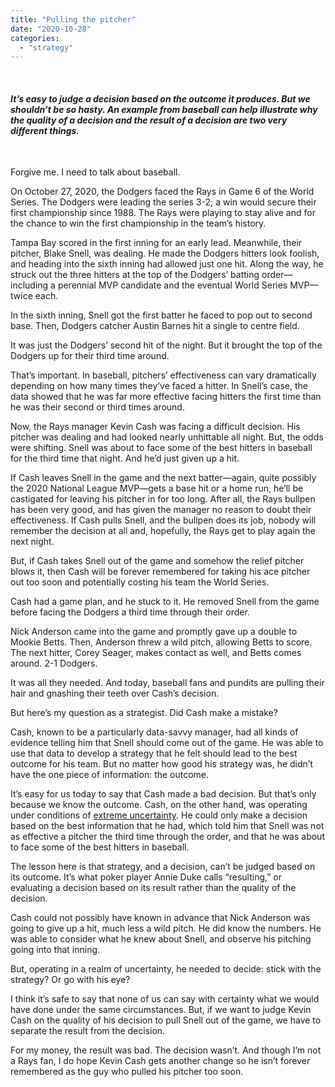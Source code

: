 ```yaml
---
title: "Pulling the pitcher"
date: "2020-10-28"
categories: 
  - "strategy"
---
```


 

#### _It’s easy to judge a decision based on the outcome it produces. But we shouldn’t be so hasty. An example from baseball can help illustrate why the quality of a decision and the result of a decision are two very different things._

 

Forgive me. I need to talk about baseball.

On October 27, 2020, the Dodgers faced the Rays in Game 6 of the World Series. The Dodgers were leading the series 3-2; a win would secure their first championship since 1988. The Rays were playing to stay alive and for the chance to win the first championship in the team’s history.

Tampa Bay scored in the first inning for an early lead. Meanwhile, their pitcher, Blake Snell, was dealing. He made the Dodgers hitters look foolish, and heading into the sixth inning had allowed just one hit. Along the way, he struck out the three hitters at the top of the Dodgers’ batting order—including a perennial MVP candidate and the eventual World Series MVP—twice each.

In the sixth inning, Snell got the first batter he faced to pop out to second base. Then, Dodgers catcher Austin Barnes hit a single to centre field.

It was just the Dodgers’ second hit of the night. But it brought the top of the Dodgers up for their third time around.

That’s important. In baseball, pitchers’ effectiveness can vary dramatically depending on how many times they’ve faced a hitter. In Snell’s case, the data showed that he was far more effective facing hitters the first time than he was their second or third times around.

Now, the Rays manager Kevin Cash was facing a difficult decision. His pitcher was dealing and had looked nearly unhittable all night. But, the odds were shifting. Snell was about to face some of the best hitters in baseball for the third time that night. And he’d just given up a hit.

If Cash leaves Snell in the game and the next batter—again, quite possibly the 2020 National League MVP—gets a base hit or a home run, he’ll be castigated for leaving his pitcher in for too long. After all, the Rays bullpen has been very good, and has given the manager no reason to doubt their effectiveness. If Cash pulls Snell, and the bullpen does its job, nobody will remember the decision at all and, hopefully, the Rays get to play again the next night.

But, if Cash takes Snell out of the game and somehow the relief pitcher blows it, then Cash will be forever remembered for taking his ace pitcher out too soon and potentially costing his team the World Series.

Cash had a game plan, and he stuck to it. He removed Snell from the game before facing the Dodgers a third time through their order.

Nick Anderson came into the game and promptly gave up a double to Mookie Betts. Then, Anderson threw a wild pitch, allowing Betts to score. The next hitter, Corey Seager, makes contact as well, and Betts comes around. 2-1 Dodgers.

It was all they needed. And today, baseball fans and pundits are pulling their hair and gnashing their teeth over Cash’s decision.

But here’s my question as a strategist. Did Cash make a mistake?

Cash, known to be a particularly data-savvy manager, had all kinds of evidence telling him that Snell should come out of the game. He was able to use that data to develop a strategy that he felt should lead to the best outcome for his team. But no matter how good his strategy was, he didn’t have the one piece of information: the outcome.

It’s easy for us today to say that Cash made a bad decision. But that’s only because we know the outcome. Cash, on the other hand, was operating under conditions of [extreme uncertainty](https://mobydiction.ca/blog/summary-radical-uncertainty-kay-king). He could only make a decision based on the best information that he had, which told him that Snell was not as effective a pitcher the third time through the order, and that he was about to face some of the best hitters in baseball.

The lesson here is that strategy, and a decision, can’t be judged based on its outcome. It’s what poker player Annie Duke calls “resulting,” or evaluating a decision based on its result rather than the quality of the decision.

Cash could not possibly have known in advance that Nick Anderson was going to give up a hit, much less a wild pitch. He did know the numbers. He was able to consider what he knew about Snell, and observe his pitching going into that inning.

But, operating in a realm of uncertainty, he needed to decide: stick with the strategy? Or go with his eye?

I think it’s safe to say that none of us can say with certainty what we would have done under the same circumstances. But, if we want to judge Kevin Cash on the quality of his decision to pull Snell out of the game, we have to separate the result from the decision.

For my money, the result was bad. The decision wasn’t. And though I’m not a Rays fan, I do hope Kevin Cash gets another change so he isn’t forever remembered as the guy who pulled his pitcher too soon.
